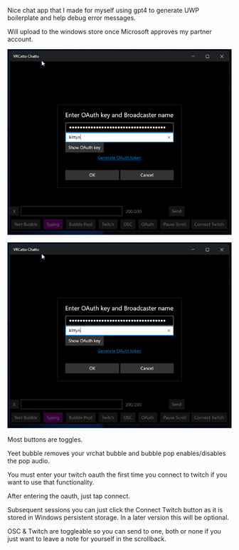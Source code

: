 Nice chat app that I made for myself using gpt4 to generate UWP boilerplate and help debug error messages.

Will upload to the windows store once Microsoft approves my partner account.

![Picture of oauth dialogue.](oauthsetup.png)

![Picture of connected chat.](oauthsetup.png)

Most buttons are toggles.

Yeet bubble removes your vrchat bubble and bubble pop enables/disables the pop audio.  

You must enter your twitch oauth the first time you connect to twitch if you want to use that functionality.

After entering the oauth, just tap connect.

Subsequent sessions you can just click the Connect Twitch button as it is stored in Windows persistent storage.  In a later version this will be optional.

OSC & Twitch are toggleable so you can send to one, both or none if you just want to leave a note for yourself in the scrollback.
